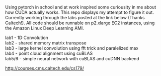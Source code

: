 Using pytorch in school and at work inspired some curiousity in me about how CUDA actually works. This repo displays my attempt to figure it out. Currently working through the labs posted at the link below (Thanks Caltech!). All code should be runnable on p2.xlarge EC2 instances, using the Amazon Linux Deep Learning AMI.

lab1 - 1D Convolution<br/>
lab2 - shared memory matrix transpose<br/>
lab3 - large kernel convolution using fft trick and paralelized max<br/>
lab4 - point cloud alignment using cuBLAS<br/>
lab5/6 - simple neural network with cuBLAS and cuDNN backend

http://courses.cms.caltech.edu/cs179/

